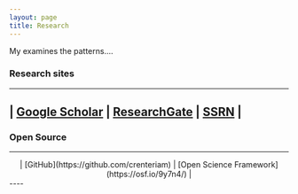 ```yaml
---
layout: page
title: Research
---
```

My examines the patterns....

### Research sites

----
 | [Google Scholar](https://scholar.google.com/citations?user=ezE8rPkAAAAJ&hl=en) | [ResearchGate](https://www.researchgate.net/profile/Cesar_Renteria) | [SSRN](https://papers.ssrn.com/sol3/cf_dev/AbsByAuth.cfm?per_id=2270101) | 
----

### Open Source
----
<center>
| [GitHub](https://github.com/crenteriam) | [Open Science Framework](https://osf.io/9y7n4/) |
</center>
----

<!--stackedit_data:
eyJoaXN0b3J5IjpbLTE3NDU0Nzg3NTAsOTIxNjg0NDIyLDc2OD
Q1ODExNCwtODkwNTA4MDIxLC01MDM2MDIxOTBdfQ==
-->